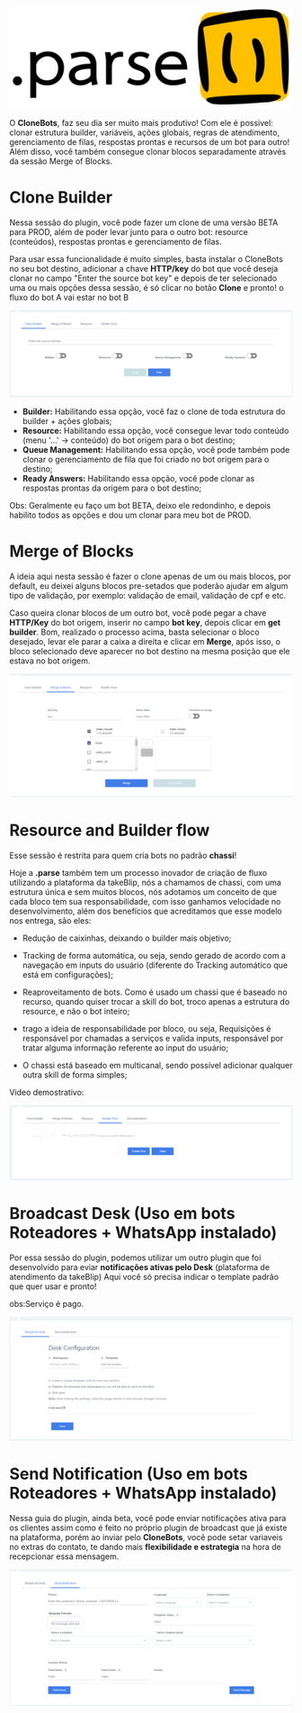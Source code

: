 ![N|Solid](https://raw.githubusercontent.com/Wilkor/img-clonebots/main/logoParseHorizontal.jpeg)

O **CloneBots**, faz seu dia ser muito mais produtivo!
Com ele é possivel: clonar estrutura builder, variáveis, ações globais, regras de atendimento, gerenciamento de filas, respostas prontas e recursos de um bot para outro! Além disso, você também consegue clonar blocos separadamente através da sessão Merge of Blocks.

# Clone Builder
Nessa sessão do plugin, você pode fazer um clone de uma versão BETA para PROD, além de poder levar junto para o outro bot: resource (conteúdos), respostas prontas e gerenciamento de filas.

Para usar essa funcionalidade é muito simples, basta instalar o CloneBots no seu bot destino, adicionar a chave **HTTP/key** do bot que você deseja clonar no campo "Enter the source bot key" e depois de ter selecionado uma ou mais opções dessa sessão, é só clicar no botão **Clone** e pronto! o fluxo do bot A vai estar no bot B

![N|Solid](https://raw.githubusercontent.com/Wilkor/img-clonebots/main/clone-builder.png)

- **Builder:** Habilitando essa opção, você faz o clone de toda estrutura do builder + ações globais;
- **Resource:** Habilitando essa opção, você consegue levar todo conteúdo (menu '...' -&gt; conteúdo) do bot origem para o bot destino;
- **Queue Management:** Habilitando essa opção, você pode também pode clonar o gerenciamento de fila que foi criado no bot origem para o destino;
- **Ready Answers:** Habilitando essa opção, você pode clonar as respostas prontas da origem para o bot destino;

Obs: Geralmente eu faço um bot BETA, deixo ele redondinho, e depois habilito todos as opções e dou um clonar para meu bot de PROD.

# Merge of Blocks
A ideia aqui nesta sessão é fazer o clone apenas de um ou mais blocos, por default, eu deixei alguns blocos pre-setados que poderão ajudar em algum tipo de validação, por exemplo: validação de email, validação de cpf e etc.

Caso queira clonar blocos de um outro bot, você pode pegar a chave **HTTP/Key** do bot origem, inserir no campo **bot key**, depois clicar em **get builder**.
Bom, realizado o processo acima, basta selecionar o bloco desejado, levar ele parar a caixa a direita e clicar em **Merge**, após isso, o bloco selecionado deve aparecer no bot destino na mesma posição que ele estava no bot origem.

![N|Solid](https://raw.githubusercontent.com/Wilkor/img-clonebots/main/merge-of-blocks.png)

# Resource and Builder flow

Esse sessão é restrita para quem cria bots no padrão **chassi**!

Hoje a **.parse** também tem um processo inovador de criação de fluxo utilizando a plataforma da takeBlip, nós a chamamos de chassi, com uma estrutura única e sem muitos blocos, nós adotamos um conceito de que cada bloco tem sua responsabilidade, com isso ganhamos velocidade no desenvolvimento, além dos benefícios que acreditamos que esse modelo nos entrega, são eles:

- Redução de caixinhas, deixando o builder mais objetivo;

- Tracking de forma automática, ou seja, sendo gerado de acordo com a navegação em inputs do usuário (diferente do Tracking automático que está em configurações);

- Reaproveitamento de bots. Como é usado um chassi que é baseado no recurso, quando quiser trocar a skill do bot, troco apenas a estrutura do resource, e não o bot inteiro;

- trago a ideia de responsabilidade por bloco, ou seja, Requisições é responsável por chamadas a serviços e valida inputs, responsável por tratar alguma informação referente ao input do usuário;

- O chassi está baseado em multicanal, sendo possível adicionar qualquer outra skill de forma simples;

Video demostrativo:

[![IMAGE_ALT](https://raw.githubusercontent.com/Wilkor/img-clonebots/main/builderFlow2.png)](https://youtu.be/E8YskEEM5Pc)

# Broadcast Desk (Uso em bots Roteadores + WhatsApp instalado)
Por essa sessão do plugin, podemos utilizar um outro plugin que foi desenvolvido para eviar **notificações ativas pelo Desk** (plataforma de atendimento da takeBlip)
Aqui você só precisa indicar o template padrão que quer usar e pronto!

obs:Serviço é pago.

![N|Solid](https://raw.githubusercontent.com/Wilkor/img-clonebots/main/desk-configuration.png)

# Send Notification (Uso em bots Roteadores + WhatsApp instalado)
Nessa guia do plugin, ainda beta, você pode enviar notificações ativa para os clientes assim como é feito no próprio plugin de broadcast que já existe na plataforma, porém ao inviar pelo **CloneBots**, você pode setar variaveis no extras do contato, te dando mais **flexibilidade e estrategia** na hora de recepcionar essa mensagem.

![N|Solid](https://raw.githubusercontent.com/Wilkor/img-clonebots/main/Send-notification.png)
